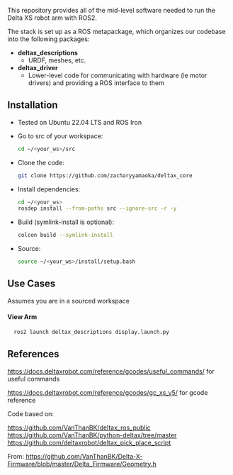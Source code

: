 
This repository provides all of the mid-level software needed to run the Delta XS robot arm with ROS2.

The stack is set up as a ROS metapackage, which organizes our codebase into the following packages:

- **deltax_descriptions**
  - URDF, meshes, etc.
- **deltax_driver**
  - Lower-level code for communicating with hardware (ie motor drivers) and providing a ROS interface to them

## Installation

- Tested on Ubuntu 22.04 LTS and ROS Iron

- Go to src of your workspace:
  ```bash
  cd ~/<your_ws>/src 
  ```
- Clone the code:
  ```bash
  git clone https://github.com/zacharyyamaoka/deltax_core
  ```
- Install dependencies:
  ```bash
  cd ~/<your_ws>
  rosdep install --from-paths src --ignore-src -r -y
  ```
- Build (symlink-install is optional):
  ```bash
  colcon build --symlink-install
  ```
- Source:
  ```bash
  source ~/<your_ws>/install/setup.bash
  ```

## Use Cases

Assumes you are in a sourced workspace
#### View Arm
  ```bash
    ros2 launch deltax_descriptions display.launch.py
  ```


## References

https://docs.deltaxrobot.com/reference/gcodes/useful_commands/ for useful commands

https://docs.deltaxrobot.com/reference/gcodes/gc_xs_v5/ for gcode reference


Code based on:

https://github.com/VanThanBK/deltax_ros_public
https://github.com/VanThanBK/python-deltax/tree/master
https://github.com/deltaxrobot/deltax_pick_place_script


From: https://github.com/VanThanBK/Delta-X-Firmware/blob/master/Delta_Firmware/Geometry.h
